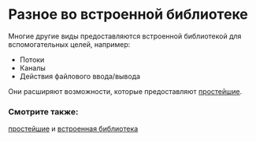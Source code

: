 # Разное во встроенной библиотеке

Многие другие виды предоставляются встроенной библиотекой для вспомогательных целей, например:

- Потоки
- Каналы
- Действия файлового ввода/вывода

Они расширяют возможности, которые предоставляют [простейшие](primitives.html).

### Смотрите также:

[простейшие](primitives.html) и [встроенная библиотека](https://doc.rust-lang.org/std/)
